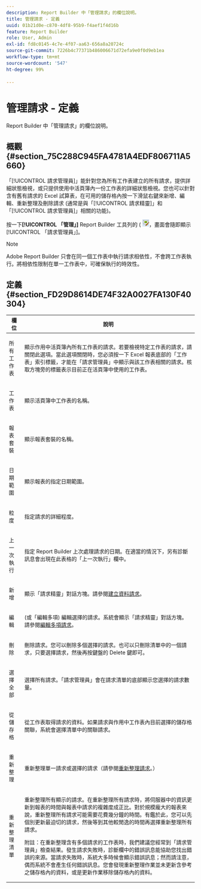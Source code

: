 ```yaml
---
description: Report Builder 中「管理請求」的欄位說明。
title: 管理請求 - 定義
uuid: 01b21d0e-c870-4df8-95b9-f4aef1f4d16b
feature: Report Builder
role: User, Admin
exl-id: fd8c0145-4c7e-4f07-aa63-656a8a20724c
source-git-commit: 7226b4c77371b486006671d72efa9e0f0d9eb1ea
workflow-type: tm+mt
source-wordcount: '547'
ht-degree: 99%

---
```


# 管理請求 - 定義

Report Builder 中「管理請求」的欄位說明。

## 概觀 {#section_75C288C945FA4781A4EDF806711A5660}

「[!UICONTROL 請求管理員]」能針對您為所有工作表建立的所有請求，提供詳細狀態檢視，或只提供使用中活頁簿內一份工作表的詳細狀態檢視。您也可以針對含有舊有請求的 Excel 試算表，在可用的儲存格內按一下滑鼠右鍵來新增、編輯、重新整理及刪除請求 (通常是與「[!UICONTROL 請求精靈]」和「[!UICONTROL 請求管理員]」相關的功能)。

按一下&#x200B;**[!UICONTROL 「管理」]** Report Builder 工具列的 ( ![](assets/edit_request.gif)，畫面會隨即顯示[!UICONTROL 「請求管理員」]。

>[!NOTE]
>
> Adobe Report Builder 只會在同一個工作表中執行請求相依性，不會跨工作表執行。將相依性限制在單一工作表中，可確保執行的時效性。

## 定義 {#section_FD29D8614DE74F32A0027FA130F40304}

<table id="table_0880204181074BDBBA37E3DF2972A672"> 
 <thead> 
  <tr> 
   <th colname="col1" class="entry"> 欄位 </th> 
   <th colname="col2" class="entry"> 說明 </th> 
  </tr> 
 </thead>
 <tbody> 
  <tr> 
   <td colname="col1"> <p>所有工作表 </p> </td> 
   <td colname="col2"> <p>顯示作用中活頁簿內所有工作表的請求。若要檢視特定工作表的請求，請關閉此選項。當此選項關閉時，您必須按一下 Excel 報表底部的「工作表」索引標籤，才能在「<span class="wintitle">請求管理員</span>」中顯示與該工作表相關的請求。核取方塊旁的標籤表示目前正在活頁簿中使用的工作表。 </p> </td> 
  </tr> 
  <tr> 
   <td colname="col1"> <p>工作表 </p> </td> 
   <td colname="col2"> <p>顯示活頁簿中工作表的名稱。 </p> </td> 
  </tr> 
  <tr> 
   <td colname="col1"> <p>報表套裝 </p> </td> 
   <td colname="col2"> <p>顯示報表套裝的名稱。 </p> </td> 
  </tr> 
  <tr> 
   <td colname="col1"> <p>日期範圍 </p> </td> 
   <td colname="col2"> <p>顯示報表的指定日期範圍。 </p> </td> 
  </tr> 
  <tr> 
   <td colname="col1"> <p>粒度 </p> </td> 
   <td colname="col2"> <p>指定請求的詳細程度。 </p> </td> 
  </tr> 
  <tr> 
   <td colname="col1"> <p> 上一次執行 </p> </td> 
   <td colname="col2"> <p>指定 Report Builder 上次處理請求的日期。在適當的情況下，另有診斷訊息會出現在此表格的<span class="wintitle">「上一次執行」</span>欄中。 </p> </td> 
  </tr> 
  <tr> 
   <td colname="col1"> <p>新增 </p> </td> 
   <td colname="col2"> <p>顯示「請求精靈」對話方塊。請參閱<a href="/help/analyze/report-builder/data-requests/t-create-a-data-request.md"   >建立資料請求</a>。 </p> </td> 
  </tr> 
  <tr> 
   <td colname="col1"> <p>編輯 </p> </td> 
   <td colname="col2"> <p> (或「編輯多項) 編輯選擇的請求。系統會顯示<span class="wintitle">「請求精靈」</span>對話方塊。請參閱<a href="/help/analyze/report-builder/manage-requests/t-edit-multiple-requests.md"   >編輯多項請求</a>。 </p> </td> 
  </tr> 
  <tr> 
   <td colname="col1"> <p>刪除 </p> </td> 
   <td colname="col2"> <p>刪除請求。您可以刪除多個選擇的請求。也可以只刪除清單中的一個請求，只要選擇請求，然後再按鍵盤的 Delete 鍵即可。 </p> </td> 
  </tr> 
  <tr> 
   <td colname="col1"> <p> 選擇全部 </p> </td> 
   <td colname="col2"> <p>選擇所有請求。<span class="wintitle">「請求管理員」</span>會在請求清單的底部顯示您選擇的請求數量。 </p> </td> 
  </tr> 
  <tr> 
   <td colname="col1"> <p>從儲存格 </p> </td> 
   <td colname="col2"> <p>從工作表取得請求的資料。如果請求與作用中工作表內目前選擇的儲存格關聯，系統會選擇清單中的關聯請求。 </p> </td> 
  </tr> 
  <tr> 
   <td colname="col1"> <p> 重新整理 </p> </td> 
   <td colname="col2"> <p>重新整理單一請求或選擇的請求（請參閱<a href="/help/analyze/report-builder/manage-requests/t-refresh-a-request.md"   >重新整理請求</a>。） </p> </td> 
  </tr> 
  <tr> 
   <td colname="col1"> <p>重新整理清單 </p> </td> 
   <td colname="col2"> <p>重新整理所有顯示的請求。在重新整理所有請求時，將伺服器中的資訊更新到報表的時間與報表中請求的複雜度成正比。對於規模龐大的報表來說，重新整理所有請求可能需要花費幾分鐘的時間。有鑑於此，您可以先個別更新最迫切的請求，然後等到其他較閒逸的時間再選擇<span class="wintitle">重新整理所有請求</span>。 </p> <p> <p>附註：在重新整理含有多個請求的工作表時，我們建議您經常到<span class="wintitle">「請求管理員」</span>檢查結果。發生請求失敗時，診斷欄中的錯誤訊息能協助您找出錯誤的來源。當請求失敗時，系統大多時候會顯示錯誤訊息；然而請注意，偶而系統不會產生任何錯誤訊息。您會發現重新整理作業並未更新含參考之儲存格內的資料，或是更新作業移除儲存格內的資料。 </p> </p> </td> 
  </tr> 
 </tbody> 
</table>
